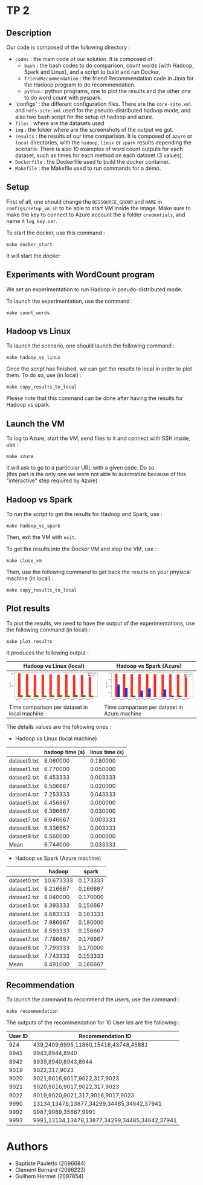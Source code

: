 # TP 2 

## Description 

Our code is composed of the following directory :

- `codes` : the main code of our solution. It is composed of : 
  - `bash` : the bash codes to do comparison, count words (with Hadoop, Spark and Linux), and a script to build and run Docker,
  - `friendRecommendation` : the friend Recommendation code in Java for the Hadoop program to do recommendation.
  - `python` : python programs, one to plot the results and the other one to do word count with pyspark.
- 'configs' : the different configuration files. There are the `core-site.xml` and `hdfs-site.xml` used for the pseudo-distributed hadoop mode, and also two bash script for the setup of hadoop and azure.
- `files` : where are the datasets used
- `img` : the folder where are the screenshots of the output we got. 
- `results` : the results of our time comparison. It is composed of `azure` or `local` directories, with the `hadoop`, `linux` or `spark` results depending the scenario. There is also 10 examples of word count outputs for each dataset, such as times for each method on each dataset (3 values). 
- `Dockerfile` : the Dockerfile used to build the docker container.
- `Makefile` : the Makefile used to run commands for a demo. 


## Setup 

First of all, one should change the `RESSOURCE_GROUP` and `NAME` in `configs/setup_vm.sh` to be able to start VM inside the image. 
Make sure to make the key to connect to Azure account the a folder `credentials`, and name it `log_key.cer`. 



To start the docker, use this command :

```
make docker_start
```

It will start the docker 

## Experiments with WordCount program

We set an experimentation to run Hadoop in pseudo-distributed mode. 

To launch the experimentation, use the command : 

```shell
make count_words
```

## Hadoop vs Linux 

To launch the scenario, one should launch the following command : 
```shell
make hadoop_vs_linux
```
Once the script has finished, we can get the results to local in order to plot them.
To do so, use (in local) : 

```shell
make copy_results_to_local
```

Please note that this command can be done after having the results for Hadoop vs spark. 

## Launch the VM

To log to Azure, start the VM, send files to it and connect with SSH inside, use : 

```shell
make azure
```

It will ask to go to a particular URL with a given code. Do so.  
(this part is the only one we were not able to automatize because of this "interactive" step required by Azure)

## Hadoop vs Spark

To run the script to get the results for Hadoop and Spark, use : 
```shell
make hadoop_vs_spark
```

Then, exit the VM with `exit`. 

To get the results into the Docker VM and stop the VM, use : 
```shell
make close_vm
```

Then, use the following command to get back the results on your physical machine (in local) : 

```shell
make copy_results_to_local
```

## Plot results 

To plot the results, we need to have the output of the experimentations, use the following command (in local) : 

```shell
make plot_results
```

It produces the following output : 

| Hadoop vs Linux (local) | Hadoop vs Spark (Azure) 
|---| --- | 
| ![](./img/comparison_ha_sp_per_dataset.png) | ![](./img/comparison_per_dataset.png)  |
| Time comparison per dataset in local machine | Time comparison per dataset in Azure machine | 

The details values are the following ones : 

- Hadoop vs Linux (local machine) 

| |  hadoop time (s)  |   linux time (s) | 
| --- | --- | --- |  
| dataset0.txt |   8.060000 |  0.180000 | 
|dataset1.txt  | 6.770000 | 0.050000
|dataset2.txt  |6.453333 | 0.003333
|dataset3.txt  |6.506667 | 0.020000
|dataset4.txt  |7.253333 | 0.043333
|dataset5.txt  |6.456667 | 0.000000
|dataset6.txt  |6.396667 | 0.030000
|dataset7.txt  |6.646667 | 0.003333
|dataset8.txt  |6.336667 | 0.003333
|dataset9.txt  |6.560000 | 0.000000
|Mean          | 6.744000 | 0.033333

- Hadoop vs Spark (Azure machine)

| | hadoop |      spark
| --- | --- | --- |
| dataset0.txt | 10.673333 | 0.173333
|dataset1.txt  | 9.216667 | 0.166667
|dataset2.txt  | 8.040000 | 0.170000
|dataset3.txt  | 8.393333 | 0.156667
|dataset4.txt  | 8.683333 | 0.163333
|dataset5.txt  | 7.986667 | 0.180000
|dataset6.txt  | 8.593333 | 0.156667
|dataset7.txt  | 7.786667 | 0.176667
|dataset8.txt  | 7.793333 | 0.170000
|dataset9.txt  | 7.743333 | 0.153333
|Mean         |  8.491000 | 0.166667

## Recommendation 

To launch the command to recommend the users, use the command : 
```shell
make recommendation
```

The outputs of the recommendation for 10 User Ids  are the following : 

| User ID | Recommendation ID | 
| --- | --- |
|924 | 439,2409,6995,11860,15416,43748,45881| 
| 8941 | 8943,8944,8940
| 8942 | 8939,8940,8943,8944
| 9019 | 9022,317,9023
| 9020 | 9021,9016,9017,9022,317,9023
| 9021 | 9020,9016,9017,9022,317,9023
| 9022 | 9019,9020,9021,317,9016,9017,9023
| 9990 | 13134,13478,13877,34299,34485,34642,37941
| 9992 | 9987,9989,35667,9991
| 9993 | 9991,13134,13478,13877,34299,34485,34642,37941


# Authors 



- Baptiste Pauletto (2096684) 
- Clement Bernard (2096223)
- Guilhem Hermet (2097854)
